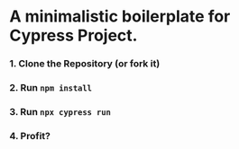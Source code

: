 # A minimalistic boilerplate for Cypress Project.

### 1.  Clone the Repository (or fork it)
### 2.  Run `npm install`
### 3.  Run `npx cypress run`
### 4.  Profit?
